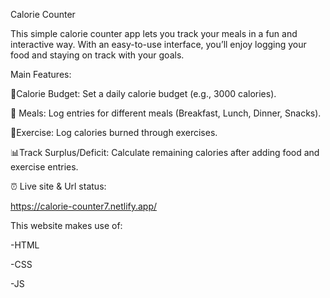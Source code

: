 Calorie Counter

This simple calorie counter app lets you track your meals in a fun and interactive way. With an easy-to-use interface, you’ll enjoy logging your food and staying on track with your goals.

Main Features:

🎯Calorie Budget: Set a daily calorie budget (e.g., 3000 calories).

🥗 Meals: Log entries for different meals (Breakfast, Lunch, Dinner, Snacks).

🚀Exercise: Log calories burned through exercises.

📊Track Surplus/Deficit: Calculate remaining calories after adding food and exercise entries.

⏰ Live site & Url status:

https://calorie-counter7.netlify.app/

This website makes use of:

-HTML

-CSS

-JS


